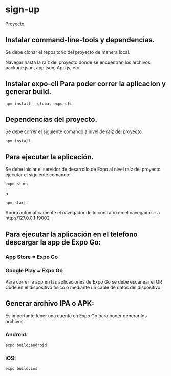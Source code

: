# sign-up
Proyecto

## Instalar command-line-tools y dependencias.

Se debe clonar el repositorio del proyecto de manera local.

Navegar hasta la raíz del proyecto donde se encuentran los archivos package.json, app.json, App.js, etc.
 

## Instalar expo-cli Para poder correr la aplicacion y generar build.
```
npm install --global expo-cli
```

## Dependencias del proyecto.

Se debe correr el siguiente comando a nivel de raíz del proyecto.
```
npm install
```

## Para ejecutar la aplicación.

Se debe iniciar el servidor de desarrollo de Expo al nivel raíz del proyecto ejecutar el siguiente comando:
```
expo start
```
o
```
npm start
```
Abrirá automáticamente el navegador de lo contrario en el navegador ir a http://127.0.0.1:19002


## Para ejecutar la aplicación en el telefono descargar la app de Expo Go:

### App Store = Expo Go

### Google Play = Expo Go

Para correr la app en las aplicaciones de Expo Go se debe escanear el QR Code en el dispositivo físico o mediante un cable de datos del dispositivo.


## Generar archivo IPA o APK:

Es importante tener una cuenta en Expo Go para poder generar los archivos.

### Android: 
```
expo build:android
```
### iOS:
```
expo build:ios
```
